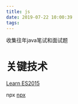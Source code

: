 ```yaml
---
title: js
date: 2019-07-22 10:00:39
tags:
---
```

收集往年java笔试和面试题
<!-- more -->
# 关键技术
[Learn ES2015](https://babeljs.io/docs/en/learn/)

npx
[npx](http://www.ruanyifeng.com/blog/2019/02/npx.html)